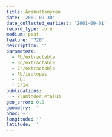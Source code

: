 ```yaml
---
title: Årshultsmyren
date: '2001-09-30'
date_collected_earliest: '2001-09-01'
record_type: core
medium: peat
feature: '720'
description: ''
parameters:
  - Pb/extractable
  - Sc/extractable
  - Zr/extractable
  - Pb/isotopes
  - LOI
  - C/14
publications:
  - klaminder_etal03
geo_error: 0.0
geometry: ''
bbox: ~
longitude: ''
latitude: ''
---
```

